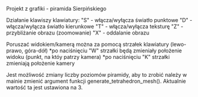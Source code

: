 Projekt z grafiki - piramida Sierpińskiego

Działanie klawiszy klawiatury:
"S" - włącza/wyłącza światło punktowe
"D" - włącza/wyłącza światło kierunkowe
"T" - włącza/wyłącza teksturę
"Z" - przybliżanie obrazu (zoomowanie)
"X" - oddalanie obrazu

Poruszać widokiem/kamerą można za pomocą strzałek klawiatury (lewo-prawo, góra-dół)
*po naciśnięciu "W" strzałki będą zmieniały położenie widoku (punkt, na któy patrzy kamera)
*po naciśnięciu "K" strzałki zmieniają położenie kamery

Jest możliwość zmiany liczby poziomów piramidy, aby to zrobić należy w mainie zmienić argument funkcji generate_tetrahedron_mesh().
Aktualnie wartość ta jest ustawiona na 3.
